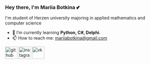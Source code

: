 ### Hey there, I'm Mariia Botkina 💕
I'm student of Herzen university majoring in applied mathematics and computer science

- 🌱 I’m currently learning **Python, C#, Delphi**. 
- 📫 How to reach me: mariiabotkina@gmail.com 

[<img src='https://cdn.jsdelivr.net/npm/simple-icons@3.0.1/icons/github.svg' alt='github' height='40'>](https://github.com/mariia-botkina)  [<img src='https://cdn.jsdelivr.net/npm/simple-icons@3.0.1/icons/instagram.svg' alt='instagram' height='40'>](https://www.instagram.com/mariia_botkina/)  [<img src='https://cdn.jsdelivr.net/npm/simple-icons@3.0.1/icons/vk.svg' alt='vk' height='40'>](https://vk.com/mariia_botkina)  
